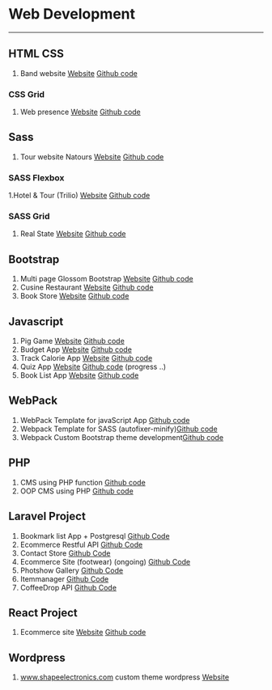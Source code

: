 # Web Development

---

## HTML CSS

1. Band website [Website](https://hemanshueng.github.io/The-band-responsive-website/) [Github code](https://github.com/hemanshuEng/The-band-responsive-website)

### CSS Grid

1. Web presence [Website](https://hemanshueng.github.io/css-grid/) [Github code](https://github.com/hemanshuEng/css-grid)

## Sass

1. Tour website Natours [Website](https://hemanshueng.github.io/Natours-Sass-project/) [Github code](https://github.com/hemanshuEng/Natours-Sass-project)

### SASS Flexbox

1.Hotel & Tour (Trilio) [Website](https://hemanshueng.github.io/Trilio-Sass-Flexbox/) [Github code](https://github.com/hemanshuEng/Trilio-Sass-Flexbox/)

### SASS Grid

1. Real State [Website](https://hemanshueng.github.io/Nexter-Sass-grid/) [Github code](https://github.com/hemanshuEng/Nexter-Sass-grid/)

## Bootstrap

1. Multi page Glossom Bootstrap [Website](https://hemanshueng.github.io/Glossom-Bootstrap/) [Github code](https://github.com/hemanshuEng/Glossom-Bootstrap)
2. Cusine Restaurant [Website](https://hemanshueng.github.io/Cuisine-bootstrap/) [Github code](https://github.com/hemanshuEng/Cuisine-bootstrap)
3. Book Store [Website](https://hemanshueng.github.io/book-store-bootstrap/) [Github code](https://github.com/hemanshuEng/book-store-bootstrap)

## Javascript

1. Pig Game [Website](https://hemanshueng.github.io/Pig-Game/) [Github code](https://github.com/hemanshuEng/Pig-Game)
2. Budget App [Website](https://hemanshueng.github.io/bubget-app/) [Github code](https://github.com/hemanshuEng/bubget-app)
3. Track Calorie App [Website](https://hemanshueng.github.io/Track-Calorie/) [Github code](https://github.com/hemanshuEng/Track-Calorie)
4. Quiz App [Website](https://hemanshueng.github.io/QuizGame/dist/) [Github code](https://github.com/hemanshuEng/QuizGame) (progress ..)
5. Book List App [Website](https://hemanshueng.github.io/BookList/) [Github code](https://github.com/hemanshuEng/BookList)

## WebPack

1. WebPack Template for javaScript App [Github code](https://github.com/hemanshuEng/webpack-template)
2. Webpack Template for SASS (autofixer-minify)[Github code](https://github.com/hemanshuEng/webpack-autofixer--minify)
3. Webpack Custom Bootstrap theme development[Github code](https://github.com/hemanshuEng/webpack-bootstrap)

## PHP

1. CMS using PHP function [Github code](https://github.com/hemanshuEng/CMS)
2. OOP CMS using PHP [Github code](https://github.com/hemanshuEng/OOPPHP-CMS)

## Laravel Project

1. Bookmark list App + Postgresql [Github Code](https://github.com/hemanshuEng/laravel_postgre)
2. Ecommerce Restful API [Github Code](https://github.com/hemanshuEng/RestfulApi)
3. Contact Store [Github Code](https://github.com/hemanshuEng/ContactStore_laravel)
4. Ecommerce Site (footwear) (ongoing) [Github Code](https://github.com/hemanshuEng/E-commerce-Laravel)
5. Photshow Gallery [Github Code](https://github.com/hemanshuEng/Photoshow-Gallery)
6. Itemmanager [Github Code](https://github.com/hemanshuEng/Item-Manager)
7. CoffeeDrop API [Github Code](https://github.com/hemanshuEng/Coffee-Drop-API)

## React Project

1. Ecommerce site [Website](https://react-aroma.netlify.com/) [Github code](https://github.com/hemanshuEng/react-ecommerce)

## Wordpress 
1. www.shapeelectronics.com custom theme wordpress [Website](https://shapeelectronics.com/)
